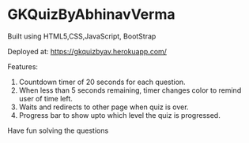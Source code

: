 # GKQuizByAbhinavVerma

Built using HTML5,CSS,JavaScript, BootStrap

Deployed at: https://gkquizbyav.herokuapp.com/

Features:
1) Countdown timer of 20 seconds for each question.
2) When less than 5 seconds remaining, timer changes color to remind user of time left.
3) Waits and redirects to other page when quiz is over.
4) Progress bar to show upto which level the quiz is progressed.

Have fun solving the questions 
